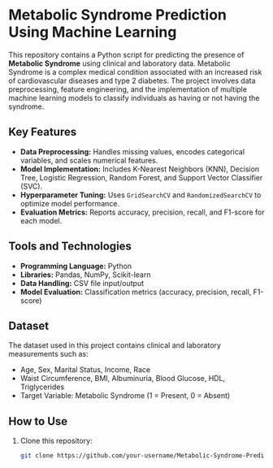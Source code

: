 # Metabolic Syndrome Prediction Using Machine Learning

This repository contains a Python script for predicting the presence of **Metabolic Syndrome** using clinical and laboratory data. Metabolic Syndrome is a complex medical condition associated with an increased risk of cardiovascular diseases and type 2 diabetes. The project involves data preprocessing, feature engineering, and the implementation of multiple machine learning models to classify individuals as having or not having the syndrome.

## Key Features
- **Data Preprocessing:** Handles missing values, encodes categorical variables, and scales numerical features.
- **Model Implementation:** Includes K-Nearest Neighbors (KNN), Decision Tree, Logistic Regression, Random Forest, and Support Vector Classifier (SVC).
- **Hyperparameter Tuning:** Uses `GridSearchCV` and `RandomizedSearchCV` to optimize model performance.
- **Evaluation Metrics:** Reports accuracy, precision, recall, and F1-score for each model.

## Tools and Technologies
- **Programming Language:** Python
- **Libraries:** Pandas, NumPy, Scikit-learn
- **Data Handling:** CSV file input/output
- **Model Evaluation:** Classification metrics (accuracy, precision, recall, F1-score)

## Dataset
The dataset used in this project contains clinical and laboratory measurements such as:
- Age, Sex, Marital Status, Income, Race
- Waist Circumference, BMI, Albuminuria, Blood Glucose, HDL, Triglycerides
- Target Variable: Metabolic Syndrome (1 = Present, 0 = Absent)

## How to Use
1. Clone this repository:
   ```bash
   git clone https://github.com/your-username/Metabolic-Syndrome-Prediction.git

